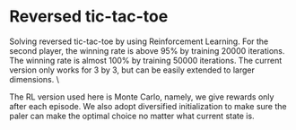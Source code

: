 # Reversed tic-tac-toe
Solving reversed tic-tac-toe by using Reinforcement Learning. For the second player, the winning rate is above 95% by training 20000 iterations. The winning rate is almost 100% by training 50000 iterations. The current version only works for 3 by 3, but can be easily extended to larger dimensions. \

The RL version used here is Monte Carlo, namely, we give rewards only after each episode. We also adopt diversified initialization to make sure the paler can make the optimal choice no matter what current state is.
